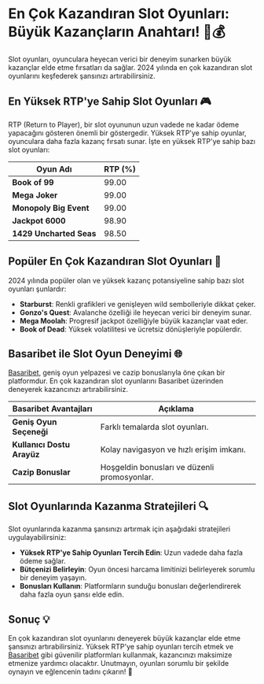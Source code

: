 # En Çok Kazandıran Slot Oyunları: Büyük Kazançların Anahtarı! 🎰💰

Slot oyunları, oyunculara heyecan verici bir deneyim sunarken büyük kazançlar elde etme fırsatları da sağlar. 2024 yılında en çok kazandıran slot oyunlarını keşfederek şansınızı artırabilirsiniz. 

## En Yüksek RTP'ye Sahip Slot Oyunları 🎮

RTP (Return to Player), bir slot oyununun uzun vadede ne kadar ödeme yapacağını gösteren önemli bir göstergedir. Yüksek RTP'ye sahip oyunlar, oyunculara daha fazla kazanç fırsatı sunar. İşte en yüksek RTP'ye sahip bazı slot oyunları:

| Oyun Adı                | RTP (%) |
|-------------------------|---------|
| **Book of 99**          | 99.00   |
| **Mega Joker**          | 99.00   |
| **Monopoly Big Event**  | 99.00   |
| **Jackpot 6000**        | 98.90   |
| **1429 Uncharted Seas** | 98.50   |

## Popüler En Çok Kazandıran Slot Oyunları 🌟

2024 yılında popüler olan ve yüksek kazanç potansiyeline sahip bazı slot oyunları şunlardır:

- **Starburst**: Renkli grafikleri ve genişleyen wild sembolleriyle dikkat çeker.
- **Gonzo's Quest**: Avalanche özelliği ile heyecan verici bir deneyim sunar.
- **Mega Moolah**: Progresif jackpot özelliğiyle büyük kazançlar vaat eder.
- **Book of Dead**: Yüksek volatilitesi ve ücretsiz dönüşleriyle popülerdir.

## Basaribet ile Slot Oyun Deneyimi 🌐

[Basaribet](https://casinotr.link/gWCRZ4), geniş oyun yelpazesi ve cazip bonuslarıyla öne çıkan bir platformdur. En çok kazandıran slot oyunlarını Basaribet üzerinden deneyerek kazancınızı artırabilirsiniz.

| Basaribet Avantajları             | Açıklama                                              |
|-----------------------------------|------------------------------------------------------|
| **Geniş Oyun Seçeneği**           | Farklı temalarda slot oyunları.                      |
| **Kullanıcı Dostu Arayüz**        | Kolay navigasyon ve hızlı erişim imkanı.             |
| **Cazip Bonuslar**                | Hoşgeldin bonusları ve düzenli promosyonlar.         |

## Slot Oyunlarında Kazanma Stratejileri 🔍

Slot oyunlarında kazanma şansınızı artırmak için aşağıdaki stratejileri uygulayabilirsiniz:

- **Yüksek RTP'ye Sahip Oyunları Tercih Edin**: Uzun vadede daha fazla ödeme sağlar.
- **Bütçenizi Belirleyin**: Oyun öncesi harcama limitinizi belirleyerek sorumlu bir deneyim yaşayın.
- **Bonusları Kullanın**: Platformların sunduğu bonusları değerlendirerek daha fazla oyun şansı elde edin.

## Sonuç 💡

En çok kazandıran slot oyunlarını deneyerek büyük kazançlar elde etme şansınızı artırabilirsiniz. Yüksek RTP'ye sahip oyunları tercih etmek ve [Basaribet](https://casinotr.link/gWCRZ4) gibi güvenilir platformları kullanmak, kazancınızı maksimize etmenize yardımcı olacaktır. Unutmayın, oyunları sorumlu bir şekilde oynayın ve eğlencenin tadını çıkarın! 🎊
